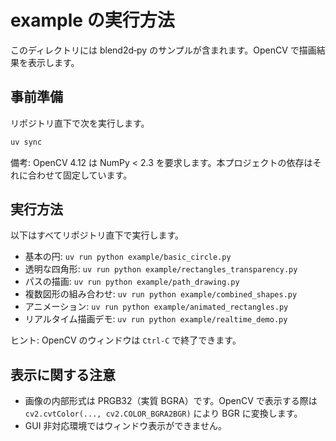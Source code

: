 # example の実行方法

このディレクトリには blend2d‑py のサンプルが含まれます。OpenCV で描画結果を表示します。

## 事前準備

リポジトリ直下で次を実行します。

```bash
uv sync
```

備考: OpenCV 4.12 は NumPy < 2.3 を要求します。本プロジェクトの依存はそれに合わせて固定しています。

## 実行方法

以下はすべてリポジトリ直下で実行します。

- 基本の円: `uv run python example/basic_circle.py`
- 透明な四角形: `uv run python example/rectangles_transparency.py`
- パスの描画: `uv run python example/path_drawing.py`
- 複数図形の組み合わせ: `uv run python example/combined_shapes.py`
- アニメーション: `uv run python example/animated_rectangles.py`
- リアルタイム描画デモ: `uv run python example/realtime_demo.py`

ヒント: OpenCV のウィンドウは `Ctrl-C` で終了できます。

## 表示に関する注意

- 画像の内部形式は PRGB32（実質 BGRA）です。OpenCV で表示する際は `cv2.cvtColor(..., cv2.COLOR_BGRA2BGR)` により BGR に変換します。
- GUI 非対応環境ではウィンドウ表示ができません。
